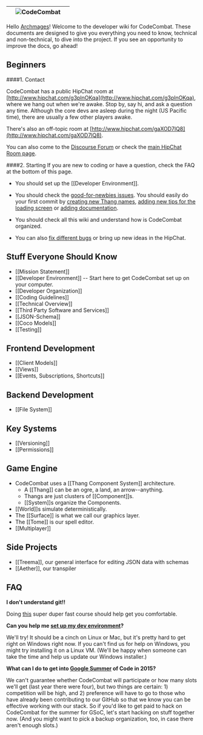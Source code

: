 ||![CodeCombat](http://www.owstartup.com/wp-content/uploads/2014/05/code-combat.png)||
|:-:|:-:|:-:|

Hello [Archmages](http://codecombat.com/contribute/archmage)! Welcome to the developer wiki for CodeCombat. These documents are designed to give you everything you need to know, technical and non-technical, to dive into the project. If you see an opportunity to improve the docs, go ahead!
## Beginners
####1. Contact

CodeCombat has a public HipChat room at [http://www.hipchat.com/g3plnOKqa](http://www.hipchat.com/g3plnOKqa), where we hang out when we're awake. Stop by, say hi, and ask a question any time. Although the core devs are asleep during the night (US Pacific time), there are usually a few other players awake.

There's also an off-topic room at [http://www.hipchat.com/gaXOD7lQ8](http://www.hipchat.com/gaXOD7lQ8).

You can also come to the [Discourse Forum](http://discourse.codecombat.com/) or check the [main HipChat Room page](https://github.com/codecombat/codecombat/wiki/HipChat-Room).


####2. Starting
If you are new to coding or have a question, check the FAQ at the bottom of this page.

* You should set up the [[Developer Environment]].

* You should check the [good-for-newbies issues](https://github.com/codecombat/codecombat/labels/good-for-newbies). You should easily do your first commit by [creating new Thang names](https://github.com/codecombat/codecombat/issues/53), [adding new tips for the loading screen](https://github.com/codecombat/codecombat/issues/710) or [adding documentation](https://github.com/codecombat/codecombat/issues/1237).

* You should check all this wiki and understand how is CodeCombat organized. 

* You can also [fix different bugs](https://github.com/codecombat/codecombat/labels/bug) or bring up new ideas in the HipChat.


## Stuff Everyone Should Know

* [[Mission Statement]]
* [[Developer Environment]] -- Start here to get CodeCombat set up on your computer.
* [[Developer Organization]]
* [[Coding Guidelines]]
* [[Technical Overview]]
* [[Third Party Software and Services]]
* [[JSON-Schema]]
* [[Coco Models]]
* [[Testing]]

## Frontend Development

* [[Client Models]]
* [[Views]]
* [[Events, Subscriptions, Shortcuts]]

## Backend Development

* [[File System]]

## Key Systems

* [[Versioning]]
* [[Permissions]]

## Game Engine

* CodeCombat uses a [[Thang Component System]] architecture.
    * A [[Thang]] can be an ogre, a land, an arrow--anything.
    * Thangs are just clusters of [[Component]]s.
    * [[System]]s organize the Components.
* [[World]]s simulate deterministically.
* The [[Surface]] is what we call our graphics layer.
* The [[Tome]] is our spell editor.
* [[Multiplayer]]

## Side Projects

* [[Treema]], our general interface for editing JSON data with schemas
* [[Aether]], our transpiler

## FAQ
**I don't understand git!!**

Doing [this](https://www.codeschool.com/courses/try-git) super duper fast course should help get you comfortable.

**Can you help me [set up my dev environment](https://github.com/codecombat/codecombat/wiki/Developer-environment)?**

We'll try! It should be a cinch on Linux or Mac, but it's pretty hard to get right on Windows right now. If you can't find us for help on Windows, you might try installing it on a Linux VM. (We'll be happy when someone can take the time and help us update our Windows installer.)

**What can I do to get into [Google Summer](https://github.com/codecombat/codecombat/wiki/Summer-Project-Ideas-List) of Code in 2015?**

We can't guarantee whether CodeCombat will participate or how many slots we'll get (last year there were four), but two things are certain: 1) competition will be high, and 2) preference will have to go to those who have already been contributing to our GitHub so that we know you can be effective working with our stack. So if you'd like to get paid to hack on CodeCombat for the summer for GSoC, let's start hacking on stuff together now. (And you might want to pick a backup organization, too, in case there aren't enough slots.)
